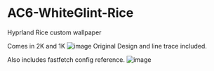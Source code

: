 # AC6-WhiteGlint-Rice
Hyprland Rice custom wallpaper



Comes in 2K and 1K 
![image](https://github.com/user-attachments/assets/5d42f437-1c1a-40ec-8a17-847a9987325b)
Original Design and line trace included. 


Also includes fastfetch config reference.
![image](https://github.com/user-attachments/assets/279d6c42-0b8d-4308-a5c9-b74786dcf504)

